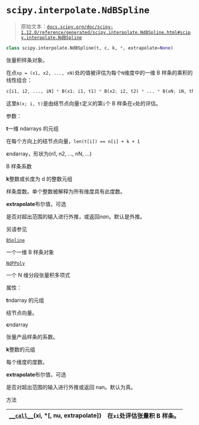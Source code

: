 # `scipy.interpolate.NdBSpline`

> 原始文本：[`docs.scipy.org/doc/scipy-1.12.0/reference/generated/scipy.interpolate.NdBSpline.html#scipy.interpolate.NdBSpline`](https://docs.scipy.org/doc/scipy-1.12.0/reference/generated/scipy.interpolate.NdBSpline.html#scipy.interpolate.NdBSpline)

```py
class scipy.interpolate.NdBSpline(t, c, k, *, extrapolate=None)
```

张量积样条对象。

在点`xp = (x1, x2, ..., xN)`处的值被评估为每个`N`维度中的一维 B 样条的乘积的线性组合：

```py
c[i1, i2, ..., iN] * B(x1; i1, t1) * B(x2; i2, t2) * ... * B(xN; iN, tN) 
```

这里`B(x; i, t)`是由结节点向量`t`定义的第`i`个 B 样条在`x`处的评估。

参数：

**t**一维 ndarrays 的元组

在每个方向上的结节点向量，`len(t[i]) == n[i] + k + 1`

**c**ndarray，形状为(n1, n2, …, nN, …)

B 样条系数

**k**整数或长度为 d 的整数元组

样条度数。单个整数被解释为所有维度具有此度数。

**extrapolate**布尔值，可选

是否对超出范围的输入进行外推，或返回*nan*。默认是外推。

另请参见

[`BSpline`](https://docs.scipy.org/doc/scipy-1.12.0/reference/generated/scipy.interpolate.BSpline.html#scipy.interpolate.BSpline "scipy.interpolate.BSpline")

一个一维 B 样条对象

[`NdPPoly`](https://docs.scipy.org/doc/scipy-1.12.0/reference/generated/scipy.interpolate.NdPPoly.html#scipy.interpolate.NdPPoly "scipy.interpolate.NdPPoly")

一个 N 维分段张量积多项式

属性：

**t**ndarray 的元组

结节点向量。

**c**ndarray

张量产品样条的系数。

**k**整数的元组

每个维度的度数。

**extrapolate**布尔值，可选

是否对超出范围的输入进行外推或返回 nan。默认为真。

方法

| [`__call__`](https://docs.scipy.org/doc/scipy-1.12.0/reference/generated/scipy.interpolate.NdBSpline.__call__.html#scipy.interpolate.NdBSpline.__call__ "scipy.interpolate.NdBSpline.__call__")(xi, *[, nu, extrapolate]) | 在`xi`处评估张量积 B 样条。 |
| --- | --- |

